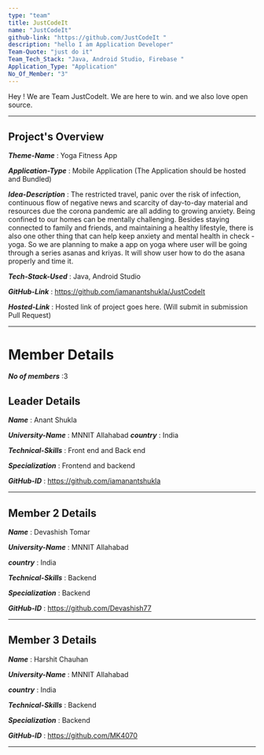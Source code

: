 ```yaml
---
type: "team"                   
title: JustCodeIt
name: "JustCodeIt"
github-link: "https://github.com/JustCodeIt "
description: "hello I am Application Developer"
Team-Quote: "just do it"
Team_Tech_Stack: "Java, Android Studio, Firebase "
Application_Type: "Application"
No_Of_Member: "3"
---
```


Hey ! We are Team JustCodeIt. We are here to win. and we also love open source.

---

## Project's Overview

_**Theme-Name**_ : Yoga Fitness App

_**Application-Type**_ :   Mobile Application (The Application should be hosted and Bundled)

_**Idea-Description**_ :   The restricted travel, panic over the risk of infection, continuous flow of negative news and scarcity of day-to-day material and resources due the corona pandemic are all adding to growing anxiety. Being confined to our homes can be mentally challenging. Besides staying connected to family and friends, and maintaining a healthy lifestyle, there is also one other thing that can help keep anxiety and mental health in check - yoga. So we are planning to make a app on yoga where user will be going through a series asanas and kriyas. It will show user how to do the asana properly and time it.

_**Tech-Stack-Used**_ :   Java, Android Studio

_**GitHub-Link**_ :   https://github.com/iamanantshukla/JustCodeIt

_**Hosted-Link**_ :    Hosted link of project goes here. (Will submit in submission Pull Request)

---

# Member Details

_**No of members**_ :3


## Leader Details

_**Name**_ : Anant Shukla

_**University-Name**_ : MNNIT Allahabad
_**country**_ : India

_**Technical-Skills**_ : Front end and Back end

_**Specialization**_ : Frontend and backend

_**GitHub-ID**_ :  https://github.com/iamanantshukla

---

## Member 2 Details

_**Name**_ : Devashish Tomar

_**University-Name**_ : MNNIT Allahabad

_**country**_ : India

_**Technical-Skills**_ : Backend

_**Specialization**_ : Backend

_**GitHub-ID**_ :   https://github.com/Devashish77

---

## Member 3 Details

_**Name**_ : Harshit Chauhan

_**University-Name**_ : MNNIT Allahabad

_**country**_ : India

_**Technical-Skills**_ : Backend

_**Specialization**_ : Backend

_**GitHub-ID**_ :   https://github.com/MK4070

---
